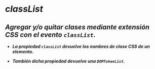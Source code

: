 # **_classList_**

## **_Agregar y/o quitar clases mediante extensión CSS con el evento ```classList```._**

- **_La propiedad ```classList``` devuelve los nombres de clase CSS de un elemento._**

- **_También dicha propiedad devuelve una  ```DOMTokenList```._**
